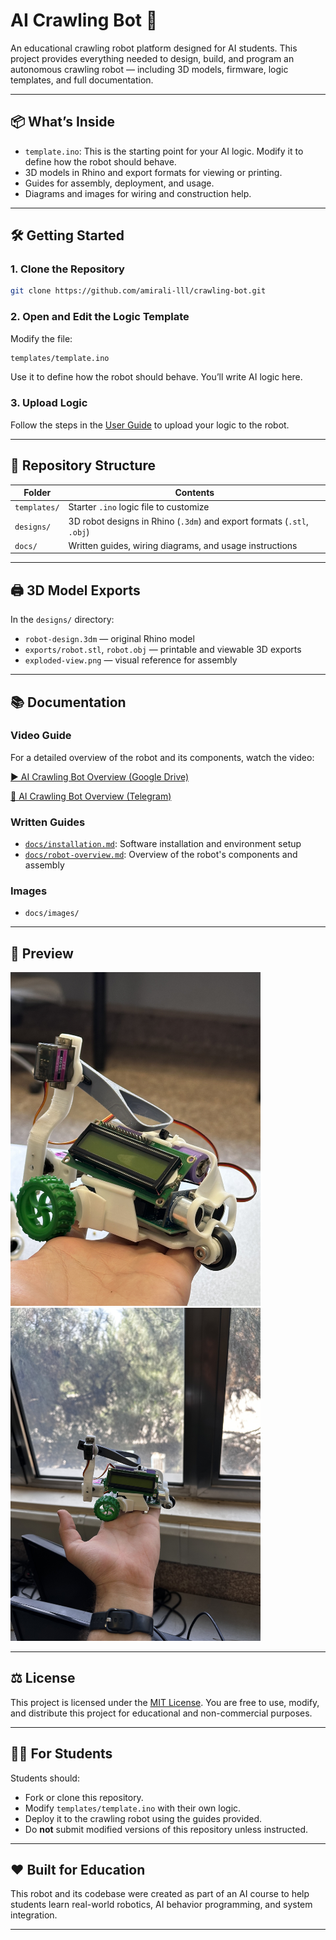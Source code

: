 
# AI Crawling Bot 🐛

An educational crawling robot platform designed for AI students. This project provides everything needed to design, build, and program an autonomous crawling robot — including 3D models, firmware, logic templates, and full documentation.

---

## 📦 What’s Inside

- `template.ino`: This is the starting point for your AI logic. Modify it to define how the robot should behave.
- 3D models in Rhino and export formats for viewing or printing.
- Guides for assembly, deployment, and usage.
- Diagrams and images for wiring and construction help.

---

## 🛠️ Getting Started

### 1. Clone the Repository

```bash
git clone https://github.com/amirali-lll/crawling-bot.git
```

### 2. Open and Edit the Logic Template

Modify the file:

```bash
templates/template.ino
```

Use it to define how the robot should behave. You’ll write AI logic here.

### 3. Upload Logic

Follow the steps in the [User Guide](docs/installation.md) to upload your logic to the robot.

---

## 🧱 Repository Structure

| Folder | Contents |
|--------|----------|
| `templates/` | Starter `.ino` logic file to customize |
| `designs/` | 3D robot designs in Rhino (`.3dm`) and export formats (`.stl`, `.obj`) |
| `docs/` | Written guides, wiring diagrams, and usage instructions |

---

## 🖨️ 3D Model Exports

In the `designs/` directory:
- `robot-design.3dm` — original Rhino model
- `exports/robot.stl`, `robot.obj` — printable and viewable 3D exports
- `exploded-view.png` — visual reference for assembly

---

## 📚 Documentation

### Video Guide
For a detailed overview of the robot and its components, watch the video:

[▶️ AI Crawling Bot Overview (Google Drive)](https://drive.google.com/file/d/1TIa0ktaaaPdPyBMpJnHhDxLsFk6jlDfr/view?usp=share_link)

[🚀 AI Crawling Bot Overview (Telegram)](https://t.me/ai4032_iust/126)


### Written Guides

- [`docs/installation.md`](docs/installation.md): Software installation and environment setup
- [`docs/robot-overview.md`](docs/robot-overview.md): Overview of the robot's components and assembly


### Images

- `docs/images/`

---

## 📸 Preview

<img src="docs/images/robot-1.jpeg" alt="Exploded View" width="400"/>
<img src="docs/images/robot-2.jpeg" alt="Exploded View" width="400"/>

---

## ⚖️ License

This project is licensed under the [MIT License](LICENSE). You are free to use, modify, and distribute this project for educational and non-commercial purposes.

---

## 🙋‍♀️ For Students

Students should:
- Fork or clone this repository.
- Modify `templates/template.ino` with their own logic.
- Deploy it to the crawling robot using the guides provided.
- Do **not** submit modified versions of this repository unless instructed.

---

## ❤️ Built for Education

This robot and its codebase were created as part of an AI course to help students learn real-world robotics, AI behavior programming, and system integration.

---
